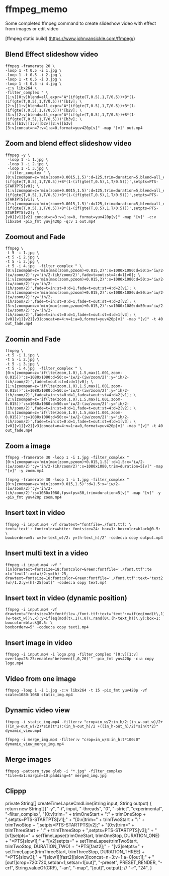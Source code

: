 # ffmpeg_memo
Some completed ffmpeg command to create slideshow video with effect from images or edit video

[ffmpeg static build] (https://www.johnvansickle.com/ffmpeg/)

## Blend Effect slideshow video
```
ffmpeg -framerate 20 \
-loop 1 -t 0.5 -i 1.jpg \
-loop 1 -t 0.5 -i 2.jpg \
-loop 1 -t 0.5 -i 3.jpg \
-loop 1 -t 0.5 -i 4.jpg \
-c:v libx264 \
-filter_complex " \
[1:v][0:v]blend=all_expr='A*(if(gte(T,0.5),1,T/0.5))+B*(1-(if(gte(T,0.5),1,T/0.5)))'[b1v]; \
[2:v][1:v]blend=all_expr='A*(if(gte(T,0.5),1,T/0.5))+B*(1-(if(gte(T,0.5),1,T/0.5)))'[b2v]; \
[3:v][2:v]blend=all_expr='A*(if(gte(T,0.5),1,T/0.5))+B*(1-(if(gte(T,0.5),1,T/0.5)))'[b3v]; \
[0:v][b1v][1:v][b2v][2:v][b3v][3:v]concat=n=7:v=1:a=0,format=yuv420p[v]" -map "[v]" out.mp4
```

## Zoom and blend effect slideshow video
```
ffmpeg -y \
 -loop 1 -i 1.jpg \
 -loop 1 -i 2.jpg \
 -loop 1 -i 3.jpg \
 -filter_complex " \
[0:v]zoompan=z='min(zoom+0.0015,1.5)':d=125,trim=duration=5,blend=all_expr='A*(if(gte(T,0.5),1,T/0.5))+B*(1-(if(gte(T,0.5),1,T/0.5)))',setpts=PTS-STARTPTS[v0]; \
[1:v]zoompan=z='min(zoom+0.0015,1.5)':d=125,trim=duration=5,blend=all_expr='A*(if(gte(T,0.5),1,T/0.5))+B*(1-(if(gte(T,0.5),1,T/0.5)))',setpts=PTS-STARTPTS[v1]; \
[2:v]zoompan=z='min(zoom+0.0015,1.5)':d=125,trim=duration=5,blend=all_expr='A*(if(gte(T,0.5),1,T/0.5))+B*(1-(if(gte(T,0.5),1,T/0.5)))',setpts=PTS-STARTPTS[v2]; \
[v0][v1][v2] concat=n=3:v=1:a=0, format=yuv420p[v]" -map '[v]' -c:v libx264 -pix_fmt yuvj420p -q:v 1 out.mp4
```

## Zoomout and Fade
```
ffmpeg \
-t 5 -i 1.jpg \
-t 5 -i 2.jpg \
-t 5 -i 3.jpg \
-t 5 -i 4.jpg  -filter_complex " \
[0:v]zoompan=z='min(max(zoom,pzoom)+0.015,2)':s=1080x1080:d=50:x='iw/2-(iw/zoom/2)':y='ih/2-(ih/zoom/2)',fade=t=out:st=4:d=1[v0]; \
[1:v]zoompan=z='min(max(zoom,pzoom)+0.015,2)':s=1080x1080:d=50:x='iw/2-(iw/zoom/2)':y='ih/2-(ih/zoom/2)',fade=t=in:st=0:d=1,fade=t=out:st=4:d=2[v1]; \
[2:v]zoompan=z='min(max(zoom,pzoom)+0.015,2)':s=1080x1080:d=50:x='iw/2-(iw/zoom/2)':y='ih/2-(ih/zoom/2)',fade=t=in:st=0:d=1,fade=t=out:st=4:d=2[v2]; \
[3:v]zoompan=z='min(max(zoom,pzoom)+0.015,2)':s=1080x1080:d=50:x='iw/2-(iw/zoom/2)':y='ih/2-(ih/zoom/2)',fade=t=in:st=0:d=1,fade=t=out:st=4:d=1[v3]; \
[v0][v1][v2][v3]concat=n=4:v=1:a=0,format=yuv420p[v]" -map "[v]" -t 40 out_fade.mp4
```

## Zoomin and Fade
```
ffmpeg \
-t 5 -i 1.jpg \
-t 5 -i 2.jpg \
-t 5 -i 3.jpg \
-t 5 -i 4.jpg  -filter_complex " \
[0:v]zoompan=z='if(lte(zoom,1.0),1.5,max(1.001,zoom-0.015))':s=1080x1080:d=50:x='iw/2-(iw/zoom/2)':y='ih/2-(ih/zoom/2)',fade=t=out:st=4:d=1[v0]; \
[1:v]zoompan=z='if(lte(zoom,1.0),1.5,max(1.001,zoom-0.015))':s=1080x1080:d=50:x='iw/2-(iw/zoom/2)':y='ih/2-(ih/zoom/2)',fade=t=in:st=0:d=1,fade=t=out:st=4:d=2[v1]; \
[2:v]zoompan=z='if(lte(zoom,1.0),1.5,max(1.001,zoom-0.015))':s=1080x1080:d=50:x='iw/2-(iw/zoom/2)':y='ih/2-(ih/zoom/2)',fade=t=in:st=0:d=1,fade=t=out:st=4:d=2[v2]; \
[3:v]zoompan=z='if(lte(zoom,1.0),1.5,max(1.001,zoom-0.015))':s=1080x1080:d=50:x='iw/2-(iw/zoom/2)':y='ih/2-(ih/zoom/2)',fade=t=in:st=0:d=1,fade=t=out:st=4:d=1[v3]; \
[v0][v1][v2][v3]concat=n=4:v=1:a=0,format=yuv420p[v]" -map "[v]" -t 40 out_fade.mp4
```

## Zoom a image
```
ffmpeg -framerate 30 -loop 1 -i 1.jpg -filter_complex "[0:v]zoompan=z='min(max(zoom,pzoom)+0.015,1.5)':d=1.5:x='iw/2-(iw/zoom/2)':y='ih/2-(ih/zoom/2)':s=1080x1080,trim=duration=5[v]" -map "[v]" -y zoom.mp4

ffmpeg -framerate 30 -loop 1 -i 1.jpg -filter_complex "[0:v]zoompan=z='min(zoom+0.015,1.5)':d=1.5:x='iw/2-(iw/zoom/2)':y='ih/2-(ih/zoom/2)':s=1080x1080,fps=fps=30,trim=duration=5[v]" -map "[v]" -y -pix_fmt yuv420p zoom.mp4
```

## Insert text in video
```
ffmpeg -i input.mp4 -vf drawtext="fontfile=./font.ttf: \
text='text': fontcolor=white: fontsize=24: box=1: boxcolor=black@0.5: \
boxborderw=5: x=(w-text_w)/2: y=(h-text_h)/2" -codec:a copy output.mp4
```

## Insert multi text in a video
```
ffmpeg -i input.mp4 -vf "[in]drawtext=fontsize=18:fontcolor=Green:fontfile='./font.ttf':te‌​xt='text1':x=(w)/2:y=(h)-25, drawtext=fontsize=18:fontcolor=Green:fontfile='./font.ttf':text='text2':x=(w)/1.2:y=(h)-25[out]" -codec:a copy text.mp4
```

## Insert text in video (dynamic position)
```
ffmpeg -i input.mp4 -vf drawtext="fontsize=30:fontfile=./font.ttf:text='text':x=if(eq(mod(t\,1)\,0)\,rand(0\,(w-text_w))\,x):y=if(eq(mod(t\,1)\,0)\,rand(0\,(h-text_h))\,y):box=1: boxcolor=black@0.5: \
boxborderw=5" -codec:a copy text1.mp4
```

## Insert image in video
```
ffmpeg -i input.mp4 -i logo.png -filter_complex "[0:v][1:v] overlay=25:25:enable='between(t,0,20)'" -pix_fmt yuv420p -c:a copy logo.mp4
```

## Video from one image
```
ffmpeg -loop 1 -i 1.jpg -c:v libx264 -t 15 -pix_fmt yuv420p -vf scale=1080:1080 static_img.mp4
```

## Dynamic video view
```
ffmpeg -i static_img.mp4 -filter:v "crop=in_w/2:in_h/2:(in_w-out_w)/2+((in_w-out_w)/2)*sin(t*1):(in_h-out_h)/2 +((in_h-out_h)/2)*sin(t*2)" dynamic_view.mp4

ffmpeg -i merge_img.mp4 -filter:v "crop=in_w/4:in_h:t*100:0" dynamic_view_merge_img.mp4
```

## Merge images
```
ffmpeg -pattern_type glob -i "*.jpg" -filter_complex "tile=4x1:margin=10:padding=4" merged_img.jpg
```

## Clippp
private String[] createTimeLapseCmdLine(String input, String output) {
        return new String[]{"-y", "-i", input, "-threads", "0", "-strict", "experimental", "-filter_complex",
                "[0:v]trim=" + trimOneStart + ":" + trimOneStop + ",setpts=PTS-STARTPTS[v1];" +
                "[0:v]trim=" + trimTwoStart + ":" + trimTwoStop + ",setpts=PTS-STARTPTS[v2];" +
                "[0:v]trim=" + trimThreeStart + ":" + trimThreeStop + ",setpts=PTS-STARTPTS[v3];" +
                "[v1]setpts=" + setTimeLapse(trimOneStart, trimOneStop, DURATION_ONE) + "*PTS[slow1];" +
                "[v2]setpts=" + setTimeLapse(trimTwoStart, trimTwoStop, DURATION_TWO) + "*PTS[fast2];" +
                "[v3]setpts=" + setTimeLapse(trimThreeStart, trimThreeStop, DURATION_THREE) + "*PTS[slow3];" +
                        "[slow1][fast2][slow3]concat=n=3:v=1:a=0[out1];" +
                        "[out1]crop=720:720,setdar=1,setsar=1[out]",
                "-preset", PRESET_RENDER, "-crf", String.valueOf(CRF), "-an", "-map", "[out]", output}; // "-r", "24",
    }
